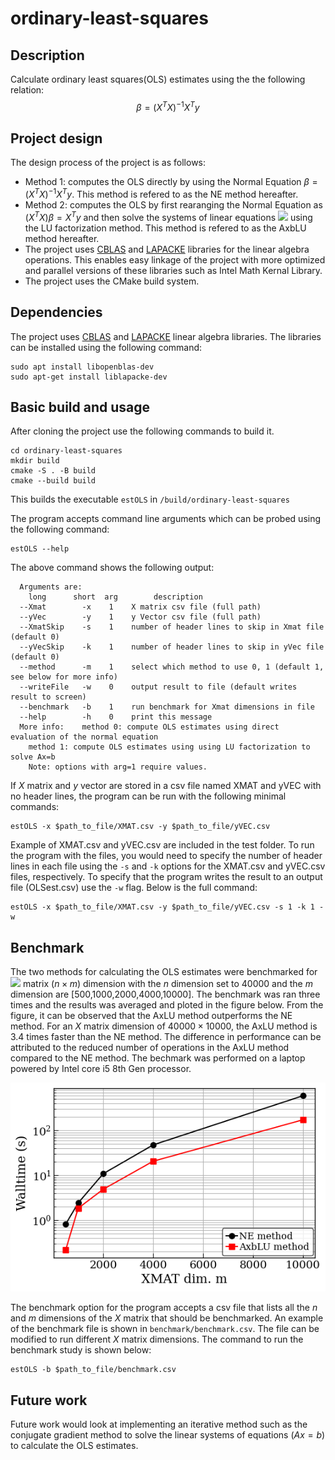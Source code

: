 # ordinary-least-squares

## Description
Calculate ordinary least squares(OLS) estimates using the the following relation:
$$ \beta = (X^{T}X)^{-1}X^{T}y $$

## Project design
The design process of the project is as follows:
* Method 1: computes the OLS directly by using the Normal Equation $\beta = (X^{T}X)^{-1}X^{T}y$. This method is refered to as the NE method hereafter.
* Method 2: computes the OLS by first rearanging the Normal Equation as $(X^{T}X) \beta = X^{T}y$ and then solve the systems of linear equations <img src="https://render.githubusercontent.com/render/math?math=Ax = b"> using the LU factorization method. This method is refered to as the AxbLU method hereafter.
* The project uses [CBLAS](http://www.netlib.org/blas/) and [LAPACKE](https://www.netlib.org/lapack/lapacke.html) libraries for the linear algebra operations. This enables easy linkage of the project with more optimized and parallel versions of these libraries such as Intel Math Kernal Library. 
* The project uses the CMake build system.

## Dependencies
The project uses [CBLAS](http://www.netlib.org/blas/) and [LAPACKE](https://www.netlib.org/lapack/lapacke.html) linear algebra libraries. The libraries can be installed using the following command:
```
sudo apt install libopenblas-dev
sudo apt-get install liblapacke-dev
```

## Basic build and usage
After cloning the project use the following commands to build it.
```
cd ordinary-least-squares
mkdir build
cmake -S . -B build
cmake --build build
```
This builds the executable `estOLS` in `/build/ordinary-least-squares`

The program accepts command line arguments which can be probed using the following command:
```
estOLS --help
```
The above command shows the following output:
```
  Arguments are:
    long      short  arg        description
  --Xmat        -x    1    X matrix csv file (full path)
  --yVec        -y    1    y Vector csv file (full path)
  --XmatSkip    -s    1    number of header lines to skip in Xmat file (default 0)
  --yVecSkip    -k    1    number of header lines to skip in yVec file (default 0)
  --method      -m    1    select which method to use 0, 1 (default 1, see below for more info)
  --writeFile   -w    0    output result to file (default writes result to screen)
  --benchmark   -b    1    run benchmark for Xmat dimensions in file
  --help        -h    0    print this message
  More info:    method 0: compute OLS estimates using direct evaluation of the normal equation
    method 1: compute OLS estimates using using LU factorization to solve Ax=b
    Note: options with arg=1 require values.
```

If $X$ matrix and $y$ vector are stored in a csv file named XMAT and yVEC with no header lines, the program can be run with the following minimal commands:
```
estOLS -x $path_to_file/XMAT.csv -y $path_to_file/yVEC.csv
```

Example of XMAT.csv and yVEC.csv are included in the test folder. To run the program with the files, you would need to specify the number of header lines in each file using the `-s` and `-k` options for the XMAT.csv and yVEC.csv files, respectively. To specify that the program writes the result to an output file (OLSest.csv) use the `-w` flag. Below is the full command:
```
estOLS -x $path_to_file/XMAT.csv -y $path_to_file/yVEC.csv -s 1 -k 1 -w
```

## Benchmark
The two methods for calculating the OLS estimates were benchmarked for <img src="https://render.githubusercontent.com/render/math?math=X"> matrix $(n \times m)$ dimension with the $n$ dimension set to $40000$ and the $m$ dimension are [500,1000,2000,4000,10000]. The benchmark was ran three times and the results was averaged and ploted in the figure below. From the figure, it can be observed that the AxLU method outperforms the NE method. For an $X$ matrix dimension of $40000 \times 10000$, the AxLU method is $3.4$ times faster than the NE method. The difference in performance can be attributed to the reduced number of operations in the AxLU method compared to the NE method. The bechmark was performed on a laptop powered by Intel core i5 8th Gen processor.

![benchmark result plot](benchmark/benchmark_plot.png?raw=true "Benchmark results")

The benchmark option for the program accepts a csv file that lists all the $n$ and $m$ dimensions of the $X$ matrix that should be benchmarked. An example of the benchmark file is shown in `benchmark/benchmark.csv`. The file can be modified to run different $X$ matrix dimensions. The command to run the benchmark study is shown below:
```
estOLS -b $path_to_file/benchmark.csv
```

## Future work
Future work would look at implementing an iterative method such as the conjugate gradient method to solve the linear systems of equations $(Ax = b)$ to calculate the OLS estimates.